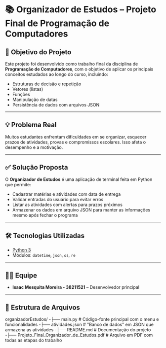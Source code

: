 # 📚 Organizador de Estudos – Projeto Final de Programação de Computadores

## 🎯 Objetivo do Projeto

Este projeto foi desenvolvido como trabalho final da disciplina de **Programação de Computadores**, com o objetivo de aplicar os principais conceitos estudados ao longo do curso, incluindo:
- Estruturas de decisão e repetição
- Vetores (listas)
- Funções
- Manipulação de datas
- Persistência de dados com arquivos JSON

---

## 💡 Problema Real

Muitos estudantes enfrentam dificuldades em se organizar, esquecer prazos de atividades, provas e compromissos escolares. Isso afeta o desempenho e a motivação.

---

## ✅ Solução Proposta

O **Organizador de Estudos** é uma aplicação de terminal feita em Python que permite:

- Cadastrar matérias e atividades com data de entrega
- Validar entradas do usuário para evitar erros
- Listar as atividades com alertas para prazos próximos
- Armazenar os dados em arquivo JSON para manter as informações mesmo após fechar o programa

---

## 🛠️ Tecnologias Utilizadas

- [Python 3](https://www.python.org/)
- Módulos: `datetime`, `json`, `os`, `re`

---

## 👨‍💻 Equipe

- **Isaac Mesquita Moreira - 38211521** – Desenvolvedor principal

---

## 📁 Estrutura de Arquivos

organizadorEstudos/
-├── main.py # Código-fonte principal com o menu e funcionalidades
-├── atividades.json # "Banco de dados" em JSON que armazena as atividades
-├── README.md # Documentação do projeto
-├── Projeto_Final_Organizador_de_Estudos.pdf # Arquivo em PDF com todas as etapas do trabalho
